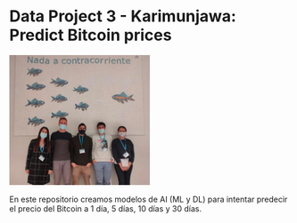 # Data Project 3 - Karimunjawa: Predict Bitcoin prices

<img src="https://github.com/juanluishg/dataproject1/blob/main/WhatsApp%20Image%202020-12-11%20at%2022.35.04.jpeg" width=50%/>

En este repositorio creamos modelos de AI (ML y DL) para intentar predecir el precio del Bitcoin a 1 día, 5 días, 10 días y 30 días.
